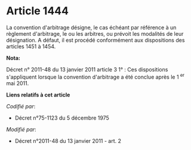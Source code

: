 # Article 1444

La convention d'arbitrage désigne, le cas échéant par référence à un règlement d'arbitrage, le ou les arbitres, ou prévoit
les modalités de leur désignation. A défaut, il est procédé conformément aux dispositions des articles 1451 à 1454.

**Nota:**

Décret n° 2011-48 du 13 janvier 2011 article 3 1° : Ces dispositions s'appliquent lorsque la convention d'arbitrage a été
conclue après le 1
  <sup>er</sup> mai 2011.

**Liens relatifs à cet article**

_Codifié par_:

  - Décret n°75-1123 du 5 décembre 1975

_Modifié par_:

  - Décret n°2011-48 du 13 janvier 2011 - art. 2
